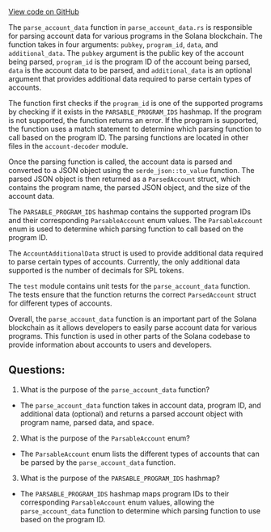 [View code on GitHub](https://github.com/solana-labs/solana/blob/master/account-decoder/src/parse_account_data.rs)

The `parse_account_data` function in `parse_account_data.rs` is responsible for parsing account data for various programs in the Solana blockchain. The function takes in four arguments: `pubkey`, `program_id`, `data`, and `additional_data`. The `pubkey` argument is the public key of the account being parsed, `program_id` is the program ID of the account being parsed, `data` is the account data to be parsed, and `additional_data` is an optional argument that provides additional data required to parse certain types of accounts.

The function first checks if the `program_id` is one of the supported programs by checking if it exists in the `PARSABLE_PROGRAM_IDS` hashmap. If the program is not supported, the function returns an error. If the program is supported, the function uses a match statement to determine which parsing function to call based on the program ID. The parsing functions are located in other files in the `account-decoder` module.

Once the parsing function is called, the account data is parsed and converted to a JSON object using the `serde_json::to_value` function. The parsed JSON object is then returned as a `ParsedAccount` struct, which contains the program name, the parsed JSON object, and the size of the account data.

The `PARSABLE_PROGRAM_IDS` hashmap contains the supported program IDs and their corresponding `ParsableAccount` enum values. The `ParsableAccount` enum is used to determine which parsing function to call based on the program ID.

The `AccountAdditionalData` struct is used to provide additional data required to parse certain types of accounts. Currently, the only additional data supported is the number of decimals for SPL tokens.

The `test` module contains unit tests for the `parse_account_data` function. The tests ensure that the function returns the correct `ParsedAccount` struct for different types of accounts.

Overall, the `parse_account_data` function is an important part of the Solana blockchain as it allows developers to easily parse account data for various programs. This function is used in other parts of the Solana codebase to provide information about accounts to users and developers.
## Questions: 
 1. What is the purpose of the `parse_account_data` function?
- The `parse_account_data` function takes in account data, program ID, and additional data (optional) and returns a parsed account object with program name, parsed data, and space.

2. What is the purpose of the `ParsableAccount` enum?
- The `ParsableAccount` enum lists the different types of accounts that can be parsed by the `parse_account_data` function.

3. What is the purpose of the `PARSABLE_PROGRAM_IDS` hashmap?
- The `PARSABLE_PROGRAM_IDS` hashmap maps program IDs to their corresponding `ParsableAccount` enum values, allowing the `parse_account_data` function to determine which parsing function to use based on the program ID.